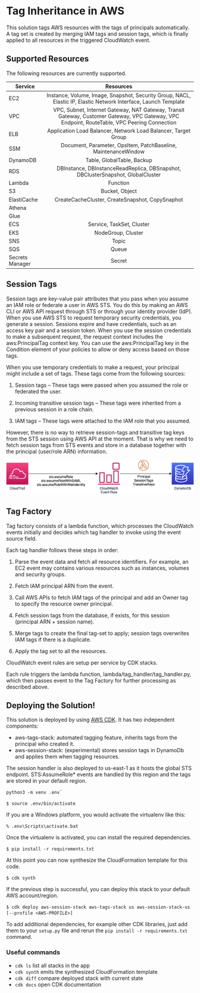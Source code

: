 
# Tag Inheritance in AWS

This solution tags AWS resources with the tags of principals automatically. 
A tag set is created by merging IAM tags and session tags, which is finally applied to all resources in the triggered
CloudWatch event. 

## Supported Resources

The following resources are currently supported.

| Service      | Resources       | 
| ------------- |:-------------:| 
| EC2           | Instance, Volume, Image, Snapshot, Security Group, NACL, Elastic IP, Elastic Network Interface, Launch Template |
| VPC |  VPC, Subnet, Internet Gateway, NAT Gateway, Transit Gateway, Customer Gateway, VPC Gateway, VPC Endpoint, RouteTable, VPC Peering Connection  |   
| ELB | Application Load Balancer, Network Load Balancer, Target Group  |  
| SSM | Document, Parameter, OpsItem, PatchBaseline, MaintenanceWindow | 
| DynamoDB | Table, GlobalTable, Backup  |  
| RDS | DBInstance, DBInstanceReadReplica, DBSnapshot, DBClusterSnapshot, GlobalCluster  |
| Lambda | Function |
| S3      | Bucket, Object      |    
| ElastiCache | CreateCacheCluster, CreateSnapshot, CopySnaphot |
| Athena | |
| Glue |
| ECS | Service, TaskSet, Cluster  |  
| EKS | NodeGroup, Cluster  |  
| SNS | Topic    | 
| SQS | Queue |
| Secrets Manager| Secret  |  



## Session Tags

Session tags are key-value pair attributes that you pass when you assume an IAM role or federate a user in AWS STS. 
You do this by making an AWS CLI or AWS API request through STS or through your identity provider (IdP).
When you use AWS STS to request temporary security credentials, you generate a session. 
Sessions expire and have credentials, such as an access key pair and a session token.
When you use the session credentials to make a subsequent request, the request context includes the aws:PrincipalTag 
context key. You can use the aws:PrincipalTag key in the Condition element of your policies to allow or deny access 
based on those tags.

When you use temporary credentials to make a request, your principal might include a set of tags. These tags come from the following sources:

1. Session tags – These tags were passed when you assumed the role or federated the user.

2. Incoming transitive session tags – These tags were inherited from a previous session in a role chain. 

3. IAM tags – These tags were attached to the IAM role that you assumed.

However, there is no way to retrieve session-tags and transitive tag keys from the STS session using AWS API at the moment. 
That is why we need to fetch session tags from STS events and store in a database together with the principal 
(user/role ARN) information. 

![Handling Session Tags](assets/session-tags-handler.png "Session Tags Handler")

## Tag Factory

Tag factory consists of a lambda function, which processes the CloudWatch events initially and decides which tag handler 
to invoke using the event source field.

Each tag handler follows these steps in order:

1. Parse  the event data and fetch all resource identifiers. For example, an EC2 event may contains various
resources such as instances, volumes and security groups. 

2. Fetch IAM principal ARN from the event.

3. Call AWS APIs to fetch IAM tags of the principal and add an Owner tag to specify the resource owner principal.

4. Fetch session tags from the database, if exists, for this session (principal ARN + session name).

5. Merge tags to create the final tag-set to apply; session tags overwrites IAM tags if there is a duplicate.

6. Apply the tag set to all the resources.


CloudWatch event rules are setup per service by CDK stacks.

Each rule triggers the lambda function, lambda/tag_handler/tag_handler.py, which then passes event to the Tag Factory for
further processing as described above.


## Deploying the Solution!

This solution is deployed by using [AWS CDK](https://docs.aws.amazon.com/cdk/latest/guide/getting_started.html). 
It has two independent components:
- aws-tags-stack: automated tagging feature, inherits tags from the principal who created it.
- aws-session-stack: (experimental) stores session tags in DynamoDb and applies them when tagging resources.

The session handler is also deployed to us-east-1 as it hosts the global
STS endpoint. STS:AssumeRole* events are handled by this region and the tags are stored in your default region.
```
python3 -m venv .env`
```

```
$ source .env/bin/activate
```

If you are a Windows platform, you would activate the virtualenv like this:

```
% .env\Scripts\activate.bat
```

Once the virtualenv is activated, you can install the required dependencies.

```
$ pip install -r requirements.txt
```

At this point you can now synthesize the CloudFormation template for this code.

```
$ cdk synth
```

If the previous step is successful, you can deploy this stack to your default AWS account/region.

```
$ cdk deploy aws-session-stack aws-tags-stack us aws-session-stack-us [--profile <AWS-PROFILE>]
```

To add additional dependencies, for example other CDK libraries, just add
them to your `setup.py` file and rerun the `pip install -r requirements.txt`
command.

### Useful commands

 * `cdk ls`          list all stacks in the app
 * `cdk synth`       emits the synthesized CloudFormation template
 * `cdk diff`        compare deployed stack with current state
 * `cdk docs`        open CDK documentation
 

 
 

